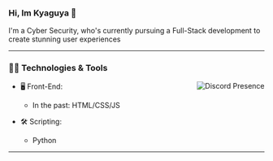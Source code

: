 ### Hi, Im Kyaguya 👋

I'm a Cyber Security, who's currently pursuing a Full-Stack development to create stunning user experiences

---

### 🧑‍💻 Technologies & Tools

<a href="https://discord.com/users/800305845795291156" target="_blank" rel="nofollow">
   <img src="https://lanyard-profile-readme.vercel.app/api/800305845795291156?idleMessage=Probably%20doing%20something%20else..." alt="Discord Presence" align="right">
</a>

- 🖥️ Front-End:

  - In the past: HTML/CSS/JS

- 🛠 Scripting:

  - Python

---

